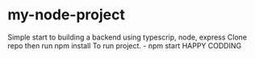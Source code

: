 # my-node-project
Simple start to building a backend using typescrip, node, express 
Clone repo then run npm install 
To run project. - npm start
HAPPY CODDING
